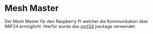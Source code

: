 # Mesh Master

Der Mesh Master für den Raspberry Pi welcher die Kommunikation über NRF24 ermöglicht. Hierfür wurde das [pyrf24](https://pypi.org/project/pyrf24/) package verwendet.
